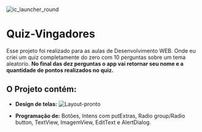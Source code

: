![ic_launcher_round](https://github.com/GustavoSachetto/Quiz-Vingadores/assets/136517074/9c421579-8cba-4a82-a095-90a03e5bc30f)


# Quiz-Vingadores
Esse projeto foi realizado para as aulas de Desenvolvimento WEB. Onde eu criei um quiz completamente do zero com 10 perguntas sobre um tema aleatorio. __No final das dez perguntas o app vai retornar seu nome e a quantidade de pontos realizados no quiz.__ 
## O Projeto contém: 

* __Design de telas:__
![Layout-pronto](https://github.com/GustavoSachetto/Quiz-Vingadores/assets/136517074/d9a4d6a2-7bd7-46c9-a57c-547dbb2decc5)

* __Programação de:__ Botões, Intens com putExtras, Radio group/Radio button, TextView, ImagemView, EditText e AlertDialog.

